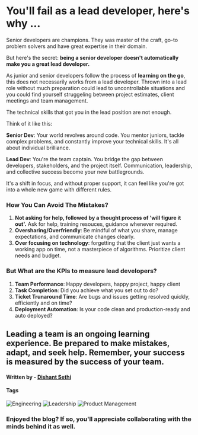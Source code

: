 # You'll fail as a lead developer, here's why ...

Senior developers are champions. They was master of the craft, go-to problem solvers and have great expertise in their domain.

But here's the secret: **being a senior developer doesn't automatically make you a great lead developer.**

As junior and senior developers follow the process of **learning on the go**, this does not necessarily works from a lead developer. Thrown into a lead role without much preparation could lead to uncontrollable situations and you could find yourself struggeling between project estimates, client meetings and team management. 

The technical skills that got you in the lead position are not enough. 

Think of it like this:

**Senior Dev**: Your world revolves around code. You mentor juniors, tackle complex problems, and constantly improve your technical skills. It's all about individual brilliance.

**Lead Dev**: You're the team captain. You bridge the gap between developers, stakeholders, and the project itself. Communication, leadership, and collective success become your new battlegrounds.

It's a shift in focus, and without proper support, it can feel like you're got into a whole new game with different rules.

### How You Can Avoid The Mistakes?
1. **Not asking for help, followed by a thought process of 'will figure it out'.** Ask for help, training resouces, guidance whenever required.
2. **Oversharing/Overfriendly**: Be mindful of what you share, manage expectations, and communicate changes clearly.
3. **Over focusing on technology**: forgetting that the client just wants a working app on time, not a masterpiece of algorithms. Prioritize client needs and budget.


### But What are the KPIs to measure lead developers?
1. **Team Performance**: Happy developers, happy project, happy client
2. **Task Completion**: Did you achieve what you set out to do?
3. **Ticket Trunaround Time**: Are bugs and issues getting resolved quickly, efficiently and on time? 
4. **Deployment Automation**: Is your code clean and production-ready and auto deployed?

## Leading a team is an ongoing learning experience. Be prepared to make mistakes, adapt, and seek help. Remember, your success is measured by the success of your team.

#### Written by - [Dishant Sethi](https://linkedin.com/in/dishantsethi)

#### Tags

<a>
<img alt="Engineering" src="https://img.shields.io/badge/Engineering-8A2BE2" />
<a>
<img alt="Leadership" src="https://img.shields.io/badge/Leadership-8A2BE2" />
<a>
<img alt="Product Management" src="https://img.shields.io/badge/Product_Management-8A2BE2" />
</a>

### Enjoyed the blog? If so, you'll appreciate collaborating with the minds behind it as well.